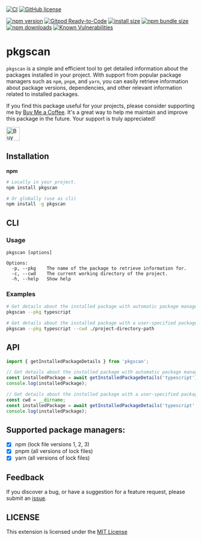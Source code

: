 [![CI](https://github.com/nguyenngoclongdev/pkgscan/actions/workflows/ci.yml/badge.svg)](https://github.com/nguyenngoclongdev/pkgscan/actions/workflows/ci.yml)
[![GitHub license](https://img.shields.io/badge/license-MIT-blue.svg?style=flat-square)](https://github.com/nguyenngoclongdev/pkgscan/)

[![npm version](https://img.shields.io/npm/v/pkgscan.svg?style=flat-square)](https://www.npmjs.org/package/pkgscan)
[![Gitpod Ready-to-Code](https://img.shields.io/badge/Gitpod-Ready--to--Code-blue?logo=gitpod&style=flat-square)](https://gitpod.io/#https://github.com/nguyenngoclongdev/pkgscan)
[![install size](https://img.shields.io/badge/dynamic/json?url=https://packagephobia.com/v2/api.json?p=pkgscan&query=$.install.pretty&label=install%20size&style=flat-square)](https://packagephobia.now.sh/result?p=pkgscan)
[![npm bundle size](https://img.shields.io/bundlephobia/minzip/pkgscan?style=flat-square)](https://bundlephobia.com/package/pkgscan@latest)
[![npm downloads](https://img.shields.io/npm/dt/pkgscan.svg?style=flat-square)](https://npm-stat.com/charts.html?package=pkgscan)
[![Known Vulnerabilities](https://snyk.io/test/npm/pkgscan/badge.svg)](https://snyk.io/test/npm/pkgscan)

# pkgscan

`pkgscan` is a simple and efficient tool to get detailed information about the packages installed in your project. With support from popular package managers such as `npm`, `pnpm`, and `yarn`, you can easily retrieve information about package versions, dependencies, and other relevant information related to installed packages.

If you find this package useful for your projects, please consider supporting me by [Buy Me a Coffee](https://ko-fi.com/D1D2LBPX9). It's a great way to help me maintain and improve this package in the future. Your support is truly appreciated!

<a href='https://ko-fi.com/D1D2LBPX9' target='_blank'>
    <img height='36' style='border:0px;height:36px;' src='https://storage.ko-fi.com/cdn/kofi3.png?v=3' border='0' alt='Buy Me a Coffee' />
</a>

## Installation

**npm**

```sh
# Locally in your project.
npm install pkgscan

# Or globally (use as cli)
npm install -g pkgscan
```

## CLI

### Usage

```
pkgscan [options]

Options:
  -p, --pkg    The name of the package to retrieve information for.
  -c, --cwd    The current working directory of the project.
  -h, --help   Show help
```

### Examples

```sh
# Get details about the installed package with automatic package manager detection.
pkgscan --pkg typescript

# Get details about the installed package with a user-specified package manager.
pkgscan --pkg typescript --cwd ./project-directory-path
```

## API

```typescript
import { getInstalledPackageDetails } from 'pkgscan';

// Get details about the installed package with automatic package manager detection.
const installedPackage = await getInstalledPackageDetails('typescript');
console.log(installedPackage);

// Get details about the installed package with a user-specified package manager.
const cwd = __dirname;
const installedPackage = await getInstalledPackageDetails('typescript', cwd);
console.log(installedPackage);
```

## Supported package managers:

- [x] npm (lock file versions 1, 2, 3)
- [x] pnpm (all versions of lock files)
- [x] yarn (all versions of lock files)

## Feedback

If you discover a bug, or have a suggestion for a feature request, please
submit an [issue](https://github.com/nguyenngoclongdev/pkgscan/issues).

## LICENSE

This extension is licensed under the [MIT License](LICENSE)
